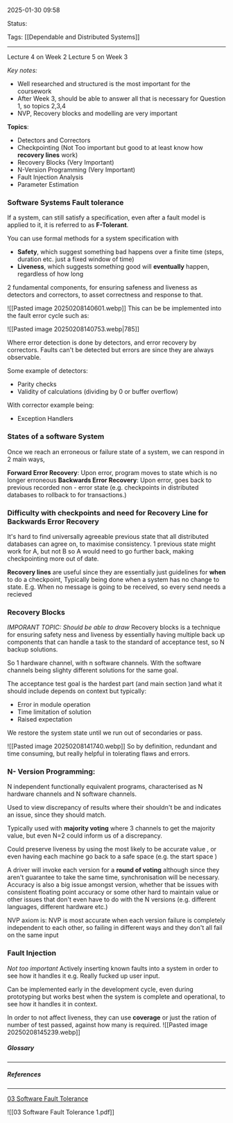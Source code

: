 2025-01-30 09:58

Status:

Tags: [[Dependable and Distributed Systems]]

---

Lecture 4 on Week 2
Lecture 5 on Week 3

*Key notes:*
- Well researched and structured is the most important for the coursework
- After Week 3, should be able to answer all that is necessary for Question 1, so topics 2,3,4
- NVP, Recovery blocks and modelling are very important

**Topics**:
- Detectors and Correctors  
- Checkpointing  (Not Too important but good to at least know how **recovery lines** work)
- Recovery Blocks (Very Important)
- N-Version Programming (Very Important)  
- Fault Injection Analysis  
- Parameter Estimation

### Software Systems Fault tolerance

If a system, can still satisfy a specification, even after a fault model is applied to it, it is referred to as **F-Tolerant**.

You can use formal methods for a system specification with
- **Safety**, which suggest something bad happens over a finite time (steps, duration etc. just a fixed window of time)
- **Liveness**, which suggests something good will **eventually** happen, regardless of how long


2 fundamental components, for ensuring safeness and liveness as detectors and correctors, to asset correctness and response to that. 

![[Pasted image 20250208140601.webp]]
This can be be implemented into the fault error cycle such as:

![[Pasted image 20250208140753.webp|785]]

Where error detection is done by detectors, and error recovery by correctors. Faults can't be detected but errors are since they are always observable.

Some example of detectors:
- Parity checks
- Validity of calculations (dividing by 0 or buffer overflow)

With corrector example being:
- Exception Handlers

### States of a software System

Once we reach an erroneous or failure state of a system, we can respond in 2 main ways,

**Forward Error Recovery**: Upon error, program moves to state which is no longer erroneous
**Backwards Error Recovery**: Upon error, goes back to previous recorded non - error state (e.g. checkpoints in distributed databases to rollback to for transactions.)

### Difficulty with checkpoints and need for Recovery Line for Backwards Error Recovery

It's hard to find universally agreeable previous state that all distributed databases can agree on, to maximise consistency. 1 previous state might work for A, but not B so A would need to go further back, making checkpointing more out of date.

**Recovery lines** are useful since they are essentially just guidelines for **when** to do a checkpoint, Typically being done when a system has no change to state. E.g. When no message is going to be received, so every send needs a recieved

### Recovery Blocks

*IMPORANT TOPIC: Should be able to draw*
Recovery blocks is a technique for ensuring safety ness and liveness by essentially having multiple back up components that can handle a task to the standard of acceptance test, so N backup solutions.

So 1 hardware channel, with n software channels. With the software channels being slighty different solutions for the same goal.

The acceptance test goal is the hardest part (and main section )and what it should include depends on context but typically:
- Error in module operation
- Time limitation of solution
- Raised expectation

We restore the system state until we run out of secondaries or pass.

![[Pasted image 20250208141740.webp]]
So by definition, redundant and time consuming, but really helpful in tolerating flaws and errors.

### N- Version Programming:

N independent functionally equivalent programs, characterised as N hardware channels and N software channels.

Used to view discrepancy of results where their shouldn't be and indicates an issue, since they should match.

Typically used with **majority voting** where 3 channels to get the majority value, but even N=2 could inform us of a discrepancy. 

Could preserve liveness by using the most likely to be accurate value , or even having each machine go back to a safe space (e.g. the start space ) 


A driver will invoke each version for a **round of voting** although since they aren't guarantee to take the same time, synchronisation will be necessary. Accuracy is also a big issue amongst version, whether that be issues with consistent floating point accuracy or some other hard to maintain value or other issues that don't even have to do with the N versions (e.g. different languages, different hardware etc.)

NVP axiom is: NVP is most accurate when each version failure is completely independent to each other, so failing in different ways and they don't all fail on the same input  


### Fault Injection
*Not too important*
Actively inserting known faults into a system in order to see how it handles it e.g. Really fucked up user input.

Can be implemented early in the development cycle, even during prototyping but works best when the system is complete and operational, to see how it handles it in context.

In order to not affect liveness, they can use **coverage** or just the ration of number of test passed, against how many is required.
![[Pasted image 20250208145239.webp]]





##### Glossary
---

##### References
----
[03 Software Fault Tolerance](file:///C:/Users/Asus/Documents/School/Final_Year/Dependable_and_Distributed_Systems/Topic_3_Fault_Tolerance/03%20Software%20Fault%20Tolerance.pdf)

![[03 Software Fault Tolerance 1.pdf]]